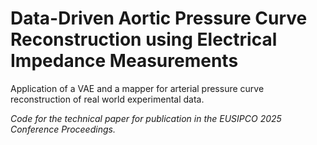 # Data-Driven Aortic Pressure Curve Reconstruction using Electrical Impedance Measurements

Application of a VAE and a mapper for arterial pressure curve reconstruction of real world experimental data.

_Code for the technical paper for publication in the EUSIPCO 2025 Conference Proceedings._